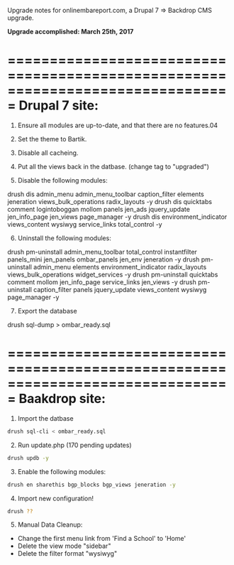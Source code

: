 Upgrade notes for onlinembareport.com, a Drupal 7 => Backdrop CMS upgrade.

**Upgrade accomplished: March 25th, 2017**

===============================================================================
Drupal 7 site:
===============================================================================

1) Ensure all modules are up-to-date, and that there are no features.04

2) Set the theme to Bartik.

3) Disable all cacheing.

4) Put all the views back in the datbase. (change tag to "upgraded")

5) Disable the following modules:

drush dis admin_menu admin_menu_toolbar caption_filter elements jeneration views_bulk_operations radix_layouts -y
drush dis quicktabs comment logintoboggan mollom panels jen_ads jquery_update jen_info_page jen_views page_manager -y
drush dis environment_indicator views_content wysiwyg service_links total_control -y

6) Uninstall the following modules:

drush pm-uninstall admin_menu_toolbar total_control instantfilter panels_mini jen_panels ombar_panels jen_env jeneration -y
drush pm-uninstall admin_menu elements environment_indicator radix_layouts views_bulk_operations widget_services -y
drush pm-uninstall quicktabs comment mollom jen_info_page service_links jen_views -y
drush pm-uninstall caption_filter panels jquery_update views_content wysiwyg page_manager -y

7) Export the database

drush sql-dump > ombar_ready.sql


===============================================================================
Baakdrop site:
===============================================================================

1) Import the datbase

```bash
drush sql-cli < ombar_ready.sql
```

2) Run update.php (170 pending updates)

```bash
drush updb -y
```

3) Enable the following modules:

```bash
drush en sharethis bgp_blocks bgp_views jeneration -y
```

4) Import new configuration!

```bash
drush ??
```

5) Manual Data Cleanup:

* Change the first menu link from 'Find a School' to 'Home' <front>
* Delete the view mode "sidebar"
* Delete the filter format "wysiwyg"

